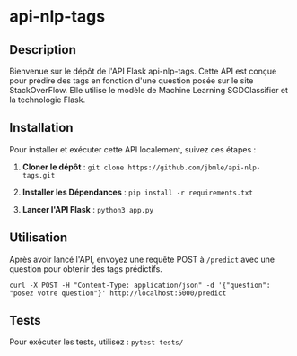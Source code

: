# api-nlp-tags

## Description
Bienvenue sur le dépôt de l'API Flask api-nlp-tags. Cette API est conçue pour prédire des tags en fonction d'une question posée sur le site StackOverFlow. Elle utilise le modèle de Machine Learning SGDClassifier et la technologie Flask.

## Installation
Pour installer et exécuter cette API localement, suivez ces étapes :

1. **Cloner le dépôt** :
`git clone https://github.com/jbmle/api-nlp-tags.git`

2. **Installer les Dépendances** :
`pip install -r requirements.txt`

3. **Lancer l'API Flask** :
`python3 app.py`


## Utilisation
Après avoir lancé l'API, envoyez une requête POST à `/predict` avec une question pour obtenir des tags prédictifs.

`curl -X POST -H "Content-Type: application/json" -d '{"question": "posez votre question"}' http://localhost:5000/predict`

## Tests
Pour exécuter les tests, utilisez :
`pytest tests/`
